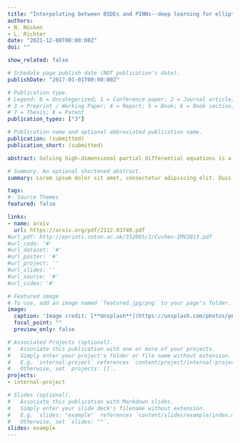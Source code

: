 ```yaml
---
title: "Interpolating between BSDEs and PINNs--deep learning for elliptic and parabolic boundary value problems"
authors:
- N. Nüsken
- L. Richter
date: "2021-12-08T00:00:00Z"
doi: ""

show_related: false

# Schedule page publish date (NOT publication's date).
publishDate: "2017-01-01T00:00:00Z"

# Publication type.
# Legend: 0 = Uncategorized; 1 = Conference paper; 2 = Journal article;
# 3 = Preprint / Working Paper; 4 = Report; 5 = Book; 6 = Book section;
# 7 = Thesis; 8 = Patent
publication_types: ["3"]

# Publication name and optional abbreviated publication name.
publication: (submitted)
publication_short: (submitted)

abstract: Solving high-dimensional partial differential equations is a recurrent challenge in economics, science and engineering. In recent years, a great number of computational approaches have been developed, most of them relying on a combination of Monte Carlo sampling and deep learning based approximation. For elliptic and parabolic problems, existing methods can broadly be classified into those resting on reformulations in terms of *backward stochastic differential equations* (BSDEs) and those aiming to minimize a regression-type L2-error (*physics-informed neural networks*, PINNs). In this paper, we review the literature and suggest a methodology based on the novel diffusion loss that interpolates between BSDEs and PINNs. Our contribution opens the door towards a unified understanding of numerical approaches for high-dimensional PDEs, as well as for implementations that combine the strengths of BSDEs and PINNs. We also provide generalizations to eigenvalue problems and perform extensive numerical studies, including calculations of the ground state for nonlinear Schrödinger operators and committor functions relevant in molecular dynamics.

# Summary. An optional shortened abstract.
summary: Lorem ipsum dolor sit amet, consectetur adipiscing elit. Duis posuere tellus ac convallis placerat. Proin tincidunt magna sed ex sollicitudin condimentum.

tags:
#- Source Themes
featured: false

links:
- name: arxiv
  url: https://arxiv.org/pdf/2112.03749.pdf
#url_pdf: http://eprints.soton.ac.uk/352095/1/Cushen-IMV2013.pdf
#url_code: '#'
#url_dataset: '#'
#url_poster: '#'
#url_project: ''
#url_slides: ''
#url_source: '#'
#url_video: '#'

# Featured image
# To use, add an image named `featured.jpg/png` to your page's folder. 
image:
  caption: 'Image credit: [**Unsplash**](https://unsplash.com/photos/pLCdAaMFLTE)'
  focal_point: ""
  preview_only: false

# Associated Projects (optional).
#   Associate this publication with one or more of your projects.
#   Simply enter your project's folder or file name without extension.
#   E.g. `internal-project` references `content/project/internal-project/index.md`.
#   Otherwise, set `projects: []`.
projects:
- internal-project

# Slides (optional).
#   Associate this publication with Markdown slides.
#   Simply enter your slide deck's filename without extension.
#   E.g. `slides: "example"` references `content/slides/example/index.md`.
#   Otherwise, set `slides: ""`.
slides: example
---
```

